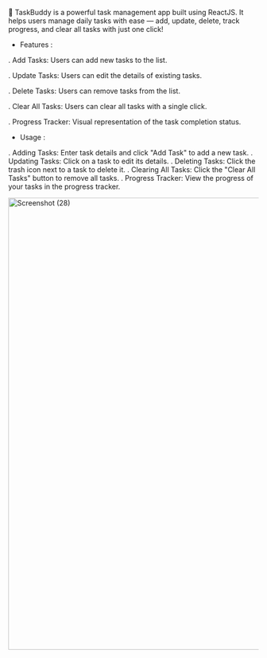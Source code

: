 🚀 TaskBuddy is a powerful task management app built using ReactJS. It helps users manage daily tasks with ease — add, update, delete, track progress, and clear all tasks with just one click!

* Features :

. Add Tasks: Users can add new tasks to the list.

. Update Tasks: Users can edit the details of existing tasks.

. Delete Tasks: Users can remove tasks from the list.

. Clear All Tasks: Users can clear all tasks with a single click.

. Progress Tracker: Visual representation of the task completion status.
  
* Usage :
  
. Adding Tasks: Enter task details and click "Add Task" to add a new task.
. Updating Tasks: Click on a task to edit its details.
. Deleting Tasks: Click the trash icon next to a task to delete it.
. Clearing All Tasks: Click the "Clear All Tasks" button to remove all tasks.
. Progress Tracker: View the progress of your tasks in the progress tracker.


<img width="1920" height="908" alt="Screenshot (28)" src="https://github.com/user-attachments/assets/445aab9e-ba4f-421b-92c5-46e10652b280" />
